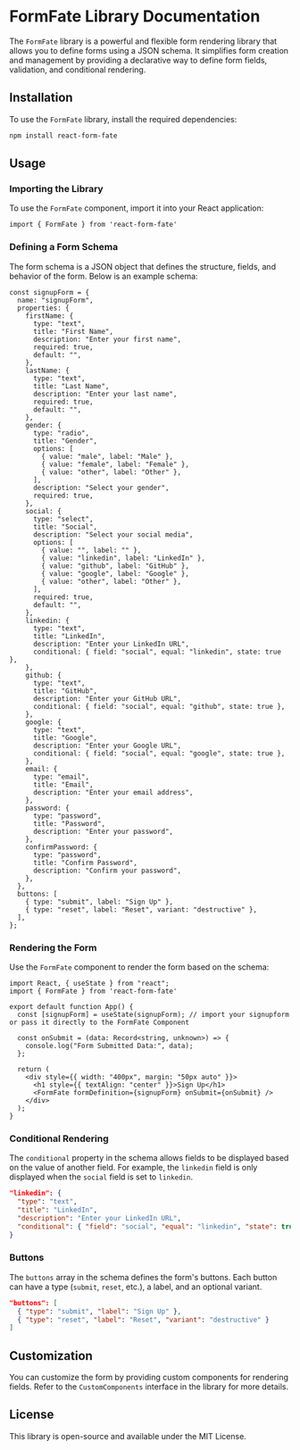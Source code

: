 # FormFate Library Documentation

The `FormFate` library is a powerful and flexible form rendering library that allows you to define forms using a JSON schema. It simplifies form creation and management by providing a declarative way to define form fields, validation, and conditional rendering.

## Installation

To use the `FormFate` library, install the required dependencies:

```bash
npm install react-form-fate
```

## Usage

### Importing the Library

To use the `FormFate` component, import it into your React application:

```tsx
import { FormFate } from 'react-form-fate'
```

### Defining a Form Schema

The form schema is a JSON object that defines the structure, fields, and behavior of the form. Below is an example schema:

```tsx
const signupForm = {
  name: "signupForm",
  properties: {
    firstName: {
      type: "text",
      title: "First Name",
      description: "Enter your first name",
      required: true,
      default: "",
    },
    lastName: {
      type: "text",
      title: "Last Name",
      description: "Enter your last name",
      required: true,
      default: "",
    },
    gender: {
      type: "radio",
      title: "Gender",
      options: [
        { value: "male", label: "Male" },
        { value: "female", label: "Female" },
        { value: "other", label: "Other" },
      ],
      description: "Select your gender",
      required: true,
    },
    social: {
      type: "select",
      title: "Social",
      description: "Select your social media",
      options: [
        { value: "", label: "" },
        { value: "linkedin", label: "LinkedIn" },
        { value: "github", label: "GitHub" },
        { value: "google", label: "Google" },
        { value: "other", label: "Other" },
      ],
      required: true,
      default: "",
    },
    linkedin: {
      type: "text",
      title: "LinkedIn",
      description: "Enter your LinkedIn URL",
      conditional: { field: "social", equal: "linkedin", state: true },
    },
    github: {
      type: "text",
      title: "GitHub",
      description: "Enter your GitHub URL",
      conditional: { field: "social", equal: "github", state: true },
    },
    google: {
      type: "text",
      title: "Google",
      description: "Enter your Google URL",
      conditional: { field: "social", equal: "google", state: true },
    },
    email: {
      type: "email",
      title: "Email",
      description: "Enter your email address",
    },
    password: {
      type: "password",
      title: "Password",
      description: "Enter your password",
    },
    confirmPassword: {
      type: "password",
      title: "Confirm Password",
      description: "Confirm your password",
    },
  },
  buttons: [
    { type: "submit", label: "Sign Up" },
    { type: "reset", label: "Reset", variant: "destructive" },
  ],
};
```

### Rendering the Form

Use the `FormFate` component to render the form based on the schema:

```tsx
import React, { useState } from "react";
import { FormFate } from 'react-form-fate'

export default function App() {
  const [signupForm] = useState(signupForm); // import your signupform or pass it directly to the FormFate Component

  const onSubmit = (data: Record<string, unknown>) => {
    console.log("Form Submitted Data:", data);
  };

  return (
    <div style={{ width: "400px", margin: "50px auto" }}>
      <h1 style={{ textAlign: "center" }}>Sign Up</h1>
      <FormFate formDefinition={signupForm} onSubmit={onSubmit} />
    </div>
  );
}
```

### Conditional Rendering

The `conditional` property in the schema allows fields to be displayed based on the value of another field. For example, the `linkedin` field is only displayed when the `social` field is set to `linkedin`.

```json
"linkedin": {
  "type": "text",
  "title": "LinkedIn",
  "description": "Enter your LinkedIn URL",
  "conditional": { "field": "social", "equal": "linkedin", "state": true }
}
```

### Buttons

The `buttons` array in the schema defines the form's buttons. Each button can have a type (`submit`, `reset`, etc.), a label, and an optional variant.

```json
"buttons": [
  { "type": "submit", "label": "Sign Up" },
  { "type": "reset", "label": "Reset", "variant": "destructive" }
]
```

## Customization

You can customize the form by providing custom components for rendering fields. Refer to the `CustomComponents` interface in the library for more details.

## License

This library is open-source and available under the MIT License.
